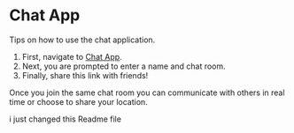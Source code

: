 # Chat App

Tips on how to use the chat application. 

1. First, navigate to [Chat App](https://guhgal.herokuapp.com/).
2. Next, you are prompted to enter a name and chat room.
3. Finally, share this link with friends!

Once you join the same chat room you can communicate with others in real time or choose to share your location.



i just changed this Readme file
